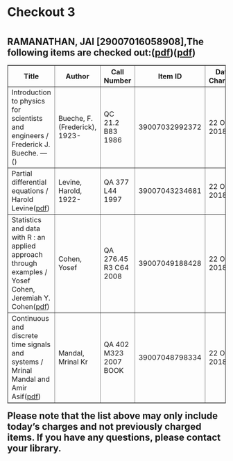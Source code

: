 <h1>Checkout 3<h1>
<h2><div id=":xv" class="a3s aXjCH ">RAMANATHAN, JAI [29007016058908],The following items are checked out:(<a href="https://drive.google.com/file/d/16nBdkF13D3psDC6PafKq6uPyLSdBeaLf/view?usp=sharing">pdf</a>)(<a href="https://drive.google.com/file/d/14hLIQ1MZIJAsE17MhFnh_WsDxIQHl5SA/view?usp=sharing">pdf</a>)</div>
<div id=":xv" class="a3s aXjCH ">
<div id=":xv" class="a3s aXjCH ">
<table border="1">
<tbody>
<tr>
<th>Title</th>
<th>Author</th>
<th>Call Number</th>
<th>Item ID</th>
<th>Date Charged</th>
<th>Date Due</th>
</tr>
<tr>
<td>Introduction to physics for scientists and engineers / Frederick J. Bueche. —()</td>
<td>Bueche, F. (Frederick), 1923-</td>
<td>QC 21.2 B83 1986</td>
<td>39007032992372</td>
<td>22 Oct 2018</td>
<td>05 Nov 2018</td>
</tr>
<tr>
<td>Partial differential equations / Harold Levine(<a href="https://drive.google.com/file/d/1r_F5a_M44IEnNuPNWnp1G_LdTzHk-sKm/view?usp=sharing">pdf</a>)</td>
<td>Levine, Harold, 1922-</td>
<td>QA 377 L44 1997</td>
<td>39007043234681</td>
<td>22 Oct 2018</td>
<td>05 Nov 2018</td>
</tr>
<tr>
<td>Statistics and data with R : an applied approach through examples / Yosef Cohen, Jeremiah Y. Cohen(<a href="https://drive.google.com/file/d/11uyBOWS9XXQNeH_q3vJUeF0enQ-wm2II/view?usp=sharing">pdf</a>)</td>
<td>Cohen, Yosef</td>
<td>QA 276.45 R3 C64 2008</td>
<td>39007049188428</td>
<td>22 Oct 2018</td>
<td>05 Nov 2018</td>
</tr>
<tr>
<td>Continuous and discrete time signals and systems / Mrinal Mandal and Amir Asif(<a href="https://drive.google.com/file/d/1QF18z31FQ06GYQ-TXp1HpO4lg6K97dAv/view?usp=sharing">pdf</a>)</td>
<td>Mandal, Mrinal Kr</td>
<td>QA 402 M323 2007 BOOK</td>
<td>39007048798334</td>
<td>22 Oct 2018</td>
<td>05 Nov 2018</td>
</tr>
</tbody>
</table>
Please note that the list above may only include today’s charges and not previously charged items. If you have any questions, please contact your library.

</div>
</div><h2>
